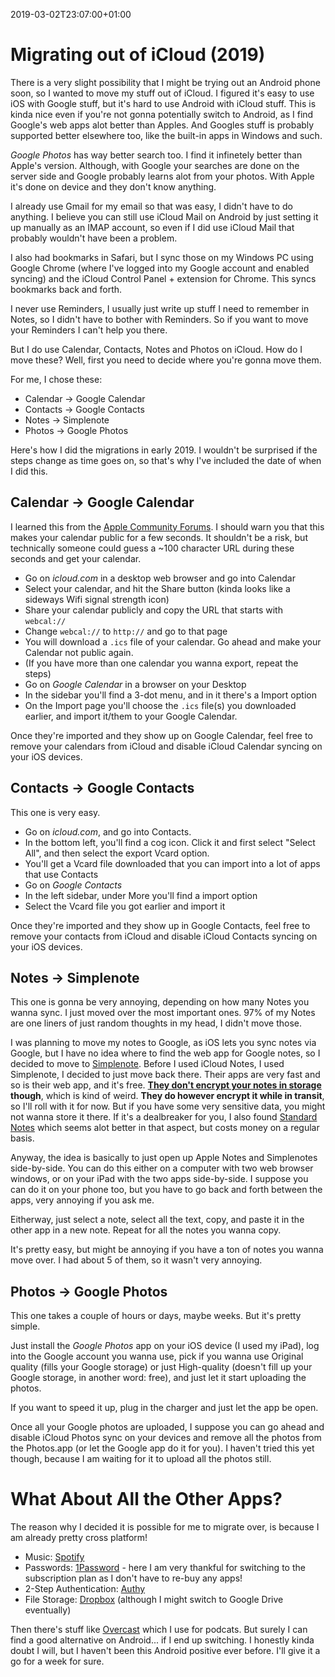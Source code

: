 2019-03-02T23:07:00+01:00
# Migrating out of iCloud (2019)

There is a very slight possibility that I might be trying out an Android phone soon, so I wanted to move my stuff out of iCloud. I figured it's easy to use iOS with Google stuff, but it's hard to use Android with iCloud stuff.
This is kinda nice even if you're not gonna potentially switch to Android, as I find Google's web apps alot better than Apples. And Googles stuff is probably supported better elsewhere too, like the built-in apps in Windows and such.

_Google Photos_ has way better search too. I find it infinetely better than Apple's version. Although, with Google your searches are done on the server side and Google probably learns alot from your photos. With Apple it's done on device and they don't know anything. 

I already use Gmail for my email so that was easy, I didn't have to do anything. I believe you can still use iCloud Mail on Android by just setting it up manually as an IMAP account, so even if I did use iCloud Mail that probably wouldn't have been a problem.

I also had bookmarks in Safari, but I sync those on my Windows PC using Google Chrome (where I've logged into my Google account and enabled syncing) and the iCloud Control Panel + extension for Chrome. This syncs bookmarks back and forth.

I never use Reminders, I usually just write up stuff I need to remember in Notes, so I didn't have to bother with Reminders. So if you want to move your Reminders I can't help you there.

But I do use Calendar, Contacts, Notes and Photos on iCloud. How do I move these? 
Well, first you need to decide where you're gonna move them.

For me, I chose these:

- Calendar -> Google Calendar
- Contacts -> Google Contacts
- Notes -> Simplenote
- Photos -> Google Photos

Here's how I did the migrations in early 2019. I wouldn't be surprised if the steps change as time goes on, so that's why I've included the date of when I did this.

## Calendar -> Google Calendar

I learned this from the [Apple Community Forums](https://discussions.apple.com/thread/4824115). I should warn you that this makes your calendar public for a few seconds. It shouldn't be a risk, but technically someone could guess a ~100 character URL during these seconds and get your calendar.

- Go on _icloud.com_ in a desktop web browser and go into Calendar
- Select your calendar, and hit the Share button (kinda looks like a sideways Wifi signal strength icon)
- Share your calendar publicly and copy the URL that starts with `webcal://`
- Change `webcal://` to `http://` and go to that page
- You will download a `.ics` file of your calendar. Go ahead and make your Calendar not public again. 
- (If you have more than one calendar you wanna export, repeat the steps)
- Go on _Google Calendar_ in a browser on your Desktop
- In the sidebar you'll find a 3-dot menu, and in it there's a Import option
- On the Import page you'll choose the `.ics` file(s) you downloaded earlier, and import it/them to your Google Calendar.

Once they're imported and they show up on Google Calendar, feel free to remove your calendars from iCloud and disable iCloud Calendar syncing on your iOS devices.

## Contacts -> Google Contacts

This one is very easy.

- Go on _icloud.com_, and go into Contacts.
- In the bottom left, you'll find a cog icon. Click it and first select "Select All", and then select the export Vcard option.
- You'll get a Vcard file downloaded that you can import into a lot of apps that use Contacts
- Go on _Google Contacts_
- In the left sidebar, under More you'll find a import option
- Select the Vcard file you got earlier and import it

Once they're imported and they show up in Google Contacts, feel free to remove your contacts from iCloud and disable iCloud Contacts syncing on your iOS devices.

## Notes -> Simplenote

This one is gonna be very annoying, depending on how many Notes you wanna sync. I just moved over the most important ones. 97% of my Notes are one liners of just random thoughts in my head, I didn't move those.

I was planning to move my notes to Google, as iOS lets you sync notes via Google, but I have no idea where to find the web app for Google notes, so I decided to move to [Simplenote](https://simplenote.com/). Before I used iCloud Notes, I used Simplenote, I decided to just move back there. Their apps are very fast and so is their web app, and it's free. **[They don't encrypt your notes in storage](https://simplenote.com/help/#encryption) though**, which is kind of weird. **They do however encrypt it while in transit**, so I'll roll with it for now. But if you have some very sensitive data, you might not wanna store it there.
If it's a dealbreaker for you, I also found [Standard Notes](https://standardnotes.org/) which seems alot better in that aspect, but costs money on a regular basis. 

Anyway, the idea is basically to just open up Apple Notes and Simplenotes side-by-side. You can do this either on a computer with two web browser windows, or on your iPad with the two apps side-by-side. I suppose you can do it on your phone too, but you have to go back and forth between the apps, very annoying if you ask me.

Eitherway, just select a note, select all the text, copy, and paste it in the other app in a new note. Repeat for all the notes you wanna copy. 

It's pretty easy, but might be annoying if you have a ton of notes you wanna move over. 
I had about 5 of them, so it wasn't very annoying.

## Photos -> Google Photos

This one takes a couple of hours or days, maybe weeks. But it's pretty simple. 

Just install the _Google Photos_ app on your iOS device (I used my iPad), log into the Google account you wanna use, pick if you wanna use Original quality (fills your Google storage) or just High-quality (doesn't fill up your Google storage, in another word: free), and just let it start uploading the photos.

If you want to speed it up, plug in the charger and just let the app be open.

Once all your Google photos are uploaded, I suppose you can go ahead and disable iCloud Photos sync on your devices and remove all the photos from the Photos.app (or let the Google app do it for you). I haven't tried this yet though, because I am waiting for it to upload all the photos still. 

# What About All the Other Apps?

The reason why I decided it is possible for me to migrate over, is because I am already pretty cross platform!

- Music: [Spotify](https://spotify.com)
- Passwords: [1Password](https://1password.com/) - here I am very thankful for switching to the subscription plan as I don't have to re-buy any apps!
- 2-Step Authentication: [Authy](https://authy.com/)
- File Storage: [Dropbox](https://www.dropbox.com/) (although I might switch to Google Drive eventually)

Then there's stuff like [Overcast](https://overcast.fm/) which I use for podcats. But surely I can find a good alternative on Android... if I end up switching. I honestly kinda doubt I will, but I haven't been this Android positive ever before. I'll give it a go for a week for sure.

